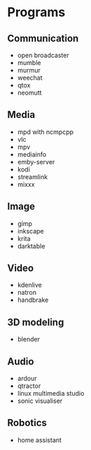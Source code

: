 # Programs

## Communication
- open broadcaster
- mumble
- murmur
- weechat
- qtox
- neomutt

## Media
- mpd with ncmpcpp
- vlc
- mpv
- mediainfo
- emby-server
- kodi
- streamlink
- mixxx

## Image
- gimp
- inkscape
- krita
- darktable

## Video
- kdenlive
- natron
- handbrake

## 3D modeling
- blender

## Audio
- ardour
- qtractor
- linux multimedia studio
- sonic visualiser

## Robotics
- home assistant

